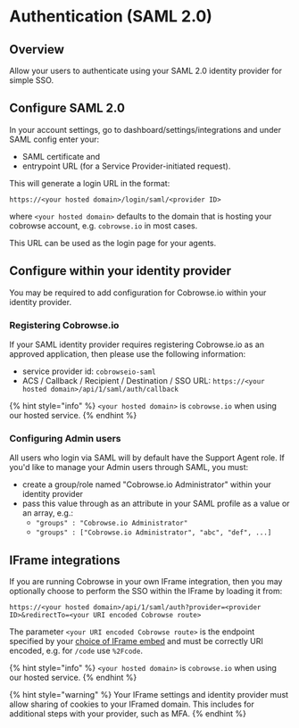 # Authentication (SAML 2.0)

## Overview

Allow your users to authenticate using your SAML 2.0 identity provider for simple SSO.

## Configure SAML 2.0

In your account settings, go to dashboard/settings/integrations and under SAML config enter your:

* SAML certificate and
* entrypoint URL (for a Service Provider-initiated request).

This will generate a login URL in the format:

`https://<your hosted domain>/login/saml/<provider ID>`

where `<your hosted domain>` defaults to the domain that is hosting your cobrowse account, e.g. `cobrowse.io` in most cases.

This URL can be used as the login page for your agents.&#x20;

## Configure within your identity provider

You may be required to add configuration for Cobrowse.io within your identity provider.

### Registering Cobrowse.io

If your SAML identity provider requires registering Cobrowse.io as an approved application, then please use the following information:

* service provider id: `cobrowseio-saml`
* ACS / Callback / Recipient / Destination / SSO URL: `https://<your hosted domain>/api/1/saml/auth/callback`

{% hint style="info" %}
`<your hosted domain>` is `cobrowse.io` when using our hosted service.
{% endhint %}

### Configuring Admin users

All users who login via SAML will by default have the Support Agent role. If you'd like to manage your Admin users through SAML, you must:

* create a group/role named "Cobrowse.io Administrator" within your identity provider
* pass this value through as an attribute in your SAML profile as a value or an array, e.g.:
  * `"groups" : "Cobrowse.io Administrator"`
  * `"groups" : ["Cobrowse.io Administrator", "abc", "def", ...]`

## IFrame integrations

If you are running Cobrowse in your own IFrame integration, then you may optionally choose to perform the SSO within the IFrame by loading it from:

`https://<your hosted domain>/api/1/saml/auth?provider=<provider ID>&redirectTo=<your URI encoded Cobrowse route>`

The parameter `<your URI encoded Cobrowse route>` is the endpoint specified by your [choice of IFrame embed](custom-iframe-embeds.md) and must be correctly URI encoded, e.g. for `/code` use `%2Fcode`.

{% hint style="info" %}
`<your hosted domain>` is `cobrowse.io` when using our hosted service.
{% endhint %}

{% hint style="warning" %}
Your IFrame settings and identity provider must allow sharing of cookies to your IFramed domain. This includes for additional steps with your provider, such as MFA.&#x20;
{% endhint %}
